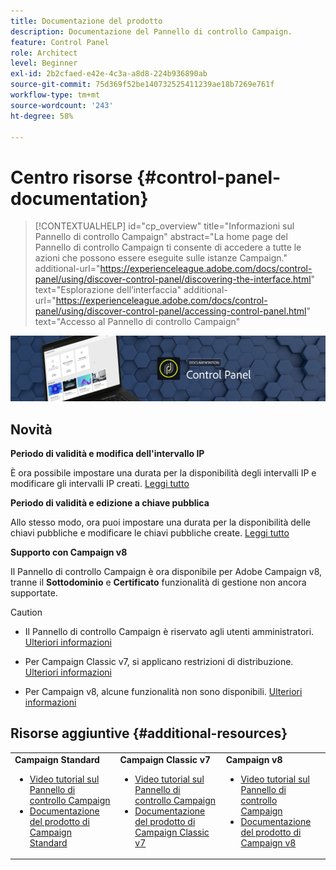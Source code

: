 ```yaml
---
title: Documentazione del prodotto
description: Documentazione del Pannello di controllo Campaign.
feature: Control Panel
role: Architect
level: Beginner
exl-id: 2b2cfaed-e42e-4c3a-a8d8-224b936890ab
source-git-commit: 75d369f52be140732525411239ae18b7269e761f
workflow-type: tm+mt
source-wordcount: '243'
ht-degree: 58%

---
```


# Centro risorse {#control-panel-documentation}

>[!CONTEXTUALHELP]
>id="cp_overview"
>title="Informazioni sul Pannello di controllo Campaign"
>abstract="La home page del Pannello di controllo Campaign ti consente di accedere a tutte le azioni che possono essere eseguite sulle istanze Campaign."
>additional-url="https://experienceleague.adobe.com/docs/control-panel/using/discover-control-panel/discovering-the-interface.html" text="Esplorazione dell’interfaccia"
>additional-url="https://experienceleague.adobe.com/docs/control-panel/using/discover-control-panel/accessing-control-panel.html" text="Accesso al Pannello di controllo Campaign"

![](assets/do-not-localize/banner.png)

## Novità

**Periodo di validità e modifica dell&#39;intervallo IP**

È ora possibile impostare una durata per la disponibilità degli intervalli IP e modificare gli intervalli IP creati. [Leggi tutto](sftp/using/ip-range-allow-listing.md)

**Periodo di validità e edizione a chiave pubblica**

Allo stesso modo, ora puoi impostare una durata per la disponibilità delle chiavi pubbliche e modificare le chiavi pubbliche create. [Leggi tutto](sftp/using/key-management.md)

**Supporto con Campaign v8**

Il Pannello di controllo Campaign è ora disponibile per Adobe Campaign v8, tranne il **Sottodominio** e **Certificato** funzionalità di gestione non ancora supportate.

>[!CAUTION]
>
>* Il Pannello di controllo Campaign è riservato agli utenti amministratori. [Ulteriori informazioni](https://experienceleague.adobe.com/docs/control-panel/using/discover-control-panel/managing-permissions.html#discover-control-panel)
>
>* Per Campaign Classic v7, si applicano restrizioni di distribuzione. [Ulteriori informazioni](faq.md#v7-restrictions)
>
>* Per Campaign v8, alcune funzionalità non sono disponibili. [Ulteriori informazioni](faq.md#v8-restrictions)


## Risorse aggiuntive {#additional-resources}

<table>
    <tr>
        <td><b>Campaign Standard</b><br/>
        <ul>
            <li><a href="https://experienceleague.adobe.com/docs/campaign-standard-learn/control-panel/control-panel-overview.html?lang=it">Video tutorial sul Pannello di controllo Campaign</a></li>
            <li><a href="https://experienceleague.adobe.com/docs/campaign-standard/using/campaign-standard-home.html?lang=it">Documentazione del prodotto di Campaign Standard</a></li>
        </ul>
        </td>
        <td><b>Campaign Classic v7</b><br/>
        <ul>
            <li><a href="https://experienceleague.adobe.com/docs/campaign-classic-learn/control-panel/control-panel-overview.html?lang=it">Video tutorial sul Pannello di controllo Campaign</a></li>
            <li><a href="https://experienceleague.adobe.com/docs/campaign-classic/using/campaign-classic-home.html?lang=it">Documentazione del prodotto di Campaign Classic v7</a></li>
        </ul>
        </td>
        <td><b>Campaign v8</b><br/>
        <ul>
            <li><a href="https://experienceleague.adobe.com/docs/campaign-learn/control-panel/control-panel-overview.html?lang=it">Video tutorial sul Pannello di controllo Campaign</a></li>
            <li><a href="https://experienceleague.adobe.com/docs/campaign/campaign-v8/campaign-home.html">Documentazione del prodotto di Campaign v8</a></li>
        </ul>
        </td>
    </tr>
</table>
